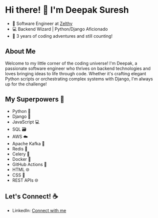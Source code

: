 # Hi there! 👋 I'm Deepak Suresh

- 🚀 Software Engineer at [Zelthy](https://www.zelthy.com/)
- 💻 Backend Wizard | Python/Django Aficionado
- 🌟 3 years of coding adventures and still counting!

## About Me

Welcome to my little corner of the coding universe! I'm Deepak, a passionate software engineer who thrives on backend technologies and loves bringing ideas to life through code. Whether it's crafting elegant Python scripts or orchestrating complex systems with Django, I'm always up for the challenge!


## My Superpowers 💪

- Python 🐍
- Django 🎸
- JavaScript 💻
- SQL 🗃️
- AWS ☁️
- Apache Kafka 🚀
- Redis 🔄
- Celery 🌱
- Docker 🐳
- GitHub Actions 🏃
- HTML 🌐
- CSS 🎨
- REST APIs 🌐
 
## Let's Connect! ☕

- LinkedIn: [Connect with me](https://www.linkedin.com/in/deepak-suresh-180435197/)
